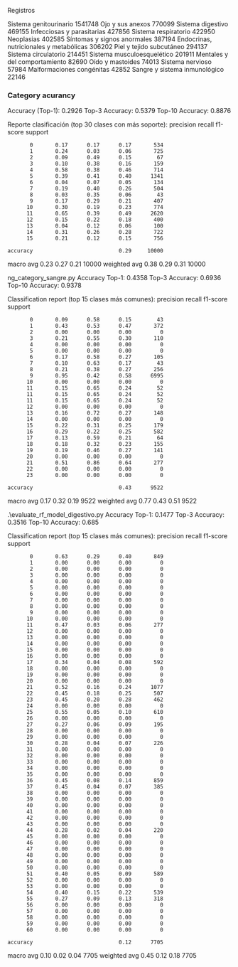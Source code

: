 Registros

Sistema genitourinario	1541748
Ojo y sus anexos	770099
Sistema digestivo	469155
Infecciosas y parasitarias	427856
Sistema respiratorio	422950
Neoplasias	402585
Síntomas y signos anormales	387194
Endocrinas, nutricionales y metabólicas	306202
Piel y tejido subcutáneo	294137
Sistema circulatorio	214451
Sistema musculoesquelético	201911
Mentales y del comportamiento	82690
Oído y mastoides	74013
Sistema nervioso	57984
Malformaciones congénitas	42852
Sangre y sistema inmunológico	22146

### Category acurancy

Accuracy (Top-1): 0.2926
Top-3 Accuracy: 0.5379
Top-10 Accuracy: 0.8876

Reporte clasificación (top 30 clases con más soporte):
              precision    recall  f1-score   support

           0       0.17      0.17      0.17       534
           1       0.24      0.03      0.06       725
           2       0.09      0.49      0.15        67
           3       0.10      0.38      0.16       159
           4       0.58      0.38      0.46       714
           5       0.39      0.41      0.40      1341
           6       0.04      0.07      0.05       134
           7       0.19      0.40      0.26       504
           8       0.03      0.35      0.06        43
           9       0.17      0.29      0.21       407
          10       0.30      0.19      0.23       774
          11       0.65      0.39      0.49      2620
          12       0.15      0.22      0.18       400
          13       0.04      0.12      0.06       100
          14       0.31      0.26      0.28       722
          15       0.21      0.12      0.15       756

    accuracy                           0.29     10000
   macro avg       0.23      0.27      0.21     10000
weighted avg       0.38      0.29      0.31     10000


ng_category_sangre.py
Accuracy Top-1:  0.4358
Top-3 Accuracy:  0.6936
Top-10 Accuracy: 0.9378

Classification report (top 15 clases más comunes):
              precision    recall  f1-score   support

           0       0.09      0.58      0.15        43
           1       0.43      0.53      0.47       372
           2       0.00      0.00      0.00         0
           3       0.21      0.55      0.30       110
           4       0.00      0.00      0.00         0
           5       0.00      0.00      0.00         0
           6       0.17      0.58      0.27       105
           7       0.10      0.63      0.17        43
           8       0.21      0.38      0.27       256
           9       0.95      0.42      0.58      6995
          10       0.00      0.00      0.00         0
          11       0.15      0.65      0.24        52
          11       0.15      0.65      0.24        52
          11       0.15      0.65      0.24        52
          12       0.00      0.00      0.00         0
          13       0.16      0.72      0.27       148
          14       0.00      0.00      0.00         0
          15       0.22      0.31      0.25       179
          16       0.29      0.22      0.25       582
          17       0.13      0.59      0.21        64
          18       0.18      0.32      0.23       155
          19       0.19      0.46      0.27       141
          20       0.00      0.00      0.00         0
          21       0.51      0.86      0.64       277
          22       0.00      0.00      0.00         0
          23       0.00      0.00      0.00         0

    accuracy                           0.43      9522
   macro avg       0.17      0.32      0.19      9522
weighted avg       0.77      0.43      0.51      9522


.\evaluate_rf_model_digestivo.py
Accuracy Top-1:  0.1477
Top-3 Accuracy:  0.3516
Top-10 Accuracy: 0.685

Classification report (top 15 clases más comunes):
              precision    recall  f1-score   support

           0       0.63      0.29      0.40       849
           1       0.00      0.00      0.00         0
           2       0.00      0.00      0.00         0
           3       0.00      0.00      0.00         0
           4       0.00      0.00      0.00         0
           5       0.00      0.00      0.00         0
           6       0.00      0.00      0.00         0
           7       0.00      0.00      0.00         0
           8       0.00      0.00      0.00         0
           9       0.00      0.00      0.00         0
          10       0.00      0.00      0.00         0
          11       0.47      0.03      0.06       277
          12       0.00      0.00      0.00         0
          13       0.00      0.00      0.00         0
          14       0.00      0.00      0.00         0
          15       0.00      0.00      0.00         0
          16       0.00      0.00      0.00         0
          17       0.34      0.04      0.08       592
          18       0.00      0.00      0.00         0
          19       0.00      0.00      0.00         0
          20       0.00      0.00      0.00         0
          21       0.52      0.16      0.24      1077
          22       0.45      0.18      0.25       507
          23       0.45      0.20      0.28       462
          24       0.00      0.00      0.00         0
          25       0.55      0.05      0.10       610
          26       0.00      0.00      0.00         0
          27       0.27      0.06      0.09       195
          28       0.00      0.00      0.00         0
          29       0.00      0.00      0.00         0
          30       0.28      0.04      0.07       226
          31       0.00      0.00      0.00         0
          32       0.00      0.00      0.00         0
          33       0.00      0.00      0.00         0
          34       0.00      0.00      0.00         0
          35       0.00      0.00      0.00         0
          36       0.45      0.08      0.14       859
          37       0.45      0.04      0.07       385
          38       0.00      0.00      0.00         0
          39       0.00      0.00      0.00         0
          40       0.00      0.00      0.00         0
          41       0.00      0.00      0.00         0
          42       0.00      0.00      0.00         0
          43       0.00      0.00      0.00         0
          44       0.28      0.02      0.04       220
          45       0.00      0.00      0.00         0
          46       0.00      0.00      0.00         0
          47       0.00      0.00      0.00         0
          48       0.00      0.00      0.00         0
          49       0.00      0.00      0.00         0
          50       0.00      0.00      0.00         0
          51       0.40      0.05      0.09       589
          52       0.00      0.00      0.00         0
          53       0.00      0.00      0.00         0
          54       0.40      0.15      0.22       539
          55       0.27      0.09      0.13       318
          56       0.00      0.00      0.00         0
          57       0.00      0.00      0.00         0
          58       0.00      0.00      0.00         0
          59       0.00      0.00      0.00         0
          60       0.00      0.00      0.00         0

    accuracy                           0.12      7705
   macro avg       0.10      0.02      0.04      7705
weighted avg       0.45      0.12      0.18      7705